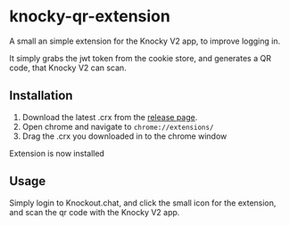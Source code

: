 # knocky-qr-extension
A small an simple extension for the Knocky V2 app, to improve logging in.

It simply grabs the jwt token from the cookie store, and generates a QR code, that Knocky V2 can scan.

## Installation
1. Download the latest .crx from the [release page](https://github.com/dasmikko/knocky-qr-extension/releases).
2. Open chrome and navigate to `chrome://extensions/`
3. Drag the .crx you downloaded in to the chrome window

Extension is now installed

## Usage
Simply login to Knockout.chat, and click the small icon for the extension, and scan the qr code with the Knocky V2 app.